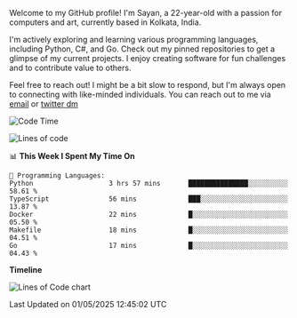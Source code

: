 Welcome to my GitHub profile! I'm Sayan, a 22-year-old with a passion for computers and art, currently based in Kolkata, India.

I'm actively exploring and learning various programming languages, including Python, C#, and Go. Check out my pinned repositories to get a glimpse of my current projects. I enjoy creating software for fun challenges and to contribute value to others.

Feel free to reach out! I might be a bit slow to respond, but I'm always open to connecting with like-minded individuals. You can reach out to me via [email](mailto:me@sayanbiswas.in) or [twitter dm](https://twitter.com/TheDankDel)

<!--START_SECTION:waka-->
![Code Time](http://img.shields.io/badge/Code%20Time-2%2C220%20hrs%2029%20mins-blue)

![Lines of code](https://img.shields.io/badge/From%20Hello%20World%20I%27ve%20Written-8.1%20million%20lines%20of%20code-blue)

📊 **This Week I Spent My Time On** 

```text
💬 Programming Languages: 
Python                   3 hrs 57 mins       ███████████████░░░░░░░░░░   58.61 % 
TypeScript               56 mins             ███░░░░░░░░░░░░░░░░░░░░░░   13.87 % 
Docker                   22 mins             █░░░░░░░░░░░░░░░░░░░░░░░░   05.50 % 
Makefile                 18 mins             █░░░░░░░░░░░░░░░░░░░░░░░░   04.51 % 
Go                       17 mins             █░░░░░░░░░░░░░░░░░░░░░░░░   04.43 % 
```

**Timeline**

![Lines of Code chart](https://raw.githubusercontent.com/Dank-del/Dank-del/main/assets/bar_graph.png)


 Last Updated on 01/05/2025 12:45:02 UTC
<!--END_SECTION:waka-->
